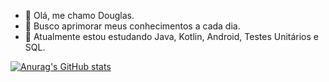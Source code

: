 - 👋 Olá, me chamo Douglas.
- 👀 Busco aprimorar meus conhecimentos a cada dia.
- 🌱 Atualmente estou estudando Java, Kotlin, Android, Testes Unitários e SQL.

[![Anurag's GitHub stats](https://github-readme-stats.vercel.app/api?username=Douglas-TI)](https://github.com/anuraghazra/github-readme-stats)


<!---
Douglas-TI/Douglas-TI is a ✨ special ✨ repository because its `README.md` (this file) appears on your GitHub profile.
You can click the Preview link to take a look at your changes.
--->
